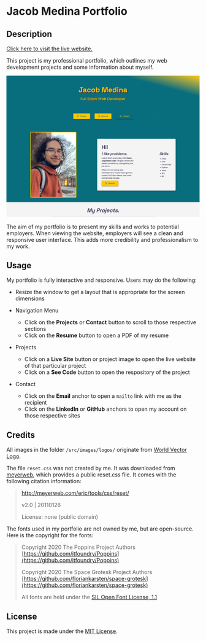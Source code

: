 # Jacob Medina Portfolio

## Description

[Click here to visit the live website.](https://jacob-medina.github.io/portfolio/)

This project is my professional portfolio, which outlines my web development projects and some information about myself.

![Portfolio Website Preview](./readme-assets/jacob-medina-portfolio-preview.png)

The aim of my portfolio is to present my skills and works to potential employers. When viewing the website, employers will see a clean and responsive user interface. This adds more credibility and professionalism to my work.


## Usage

My portfolio is fully interactive and responsive. Users may do the following:
- Resize the window to get a layout that is appropriate for the screen dimensions

- Navigation Menu
  - Click on the **Projects** or **Contact** button to scroll to those respective sections
  - Click on the **Resume** button to open a PDF of my resume


- Projects
  - Click on a **Live Site** button or project image to open the live website of that particular project
  - Click on a **See Code** button to open the respository of the project

- Contact
  - Click on the **Email** anchor to open a `mailto` link with me as the recipient
  - Click on the **LinkedIn** or **GitHub** anchors to open my account on those respective sites

## Credits

All images in the folder `/src/images/logos/` originate from [World Vector Logo](https://worldvectorlogo.com/).

The file `reset.css` was not created by me. It was downloaded from [meyerweb](https://meyerweb.com), which provides a public reset.css file. It comes with the following citation information:

> http://meyerweb.com/eric/tools/css/reset/ 
> 
> v2.0 | 20110126
>
>License: none (public domain)

The fonts used in my portfolio are not owned by me, but are open-source. Here is the copyright for the fonts:
> Copyright 2020 The Poppins Project Authors [https://github.com/itfoundry/Poppins](https://github.com/itfoundry/Poppins)
>
> Copyright 2020 The Space Grotesk Project Authors [https://github.com/floriankarsten/space-grotesk](https://github.com/floriankarsten/space-grotesk)
>
> All fonts are held under the [SIL Open Font License, 1.1](http://scripts.sil.org/cms/scripts/page.php?site_id=nrsi&id=OFL)


## License

This project is made under the [MIT License](./LICENSE).
